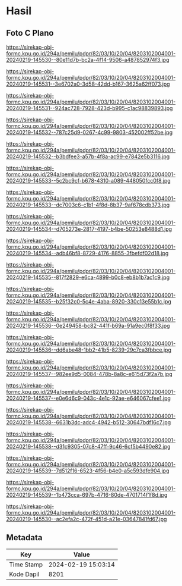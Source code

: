 # Hasil

## Foto C Plano

https://sirekap-obj-formc.kpu.go.id/294a/pemilu/pdpr/82/03/10/20/04/8203102004001-20240219-145530--80e11d7b-bc2a-4f14-9506-a487852974f3.jpg

https://sirekap-obj-formc.kpu.go.id/294a/pemilu/pdpr/82/03/10/20/04/8203102004001-20240219-145531--3e6702a0-3d58-42dd-b167-3625a62ff073.jpg

https://sirekap-obj-formc.kpu.go.id/294a/pemilu/pdpr/82/03/10/20/04/8203102004001-20240219-145531--924ac728-7928-423d-b995-c1ac98839893.jpg

https://sirekap-obj-formc.kpu.go.id/294a/pemilu/pdpr/82/03/10/20/04/8203102004001-20240219-145532--787c25d9-0267-4c99-9803-452002ff52be.jpg

https://sirekap-obj-formc.kpu.go.id/294a/pemilu/pdpr/82/03/10/20/04/8203102004001-20240219-145532--b3bdfee3-a57b-4f8a-ac99-e7842e5b3116.jpg

https://sirekap-obj-formc.kpu.go.id/294a/pemilu/pdpr/82/03/10/20/04/8203102004001-20240219-145533--5c2bc9cf-b678-4310-a089-448050fcc0f8.jpg

https://sirekap-obj-formc.kpu.go.id/294a/pemilu/pdpr/82/03/10/20/04/8203102004001-20240219-145533--dc7003c6-c1b1-4f8d-8b37-9af678cdb373.jpg

https://sirekap-obj-formc.kpu.go.id/294a/pemilu/pdpr/82/03/10/20/04/8203102004001-20240219-145534--d705273e-2817-4197-b4be-50253e8488d1.jpg

https://sirekap-obj-formc.kpu.go.id/294a/pemilu/pdpr/82/03/10/20/04/8203102004001-20240219-145534--adb46bf8-8729-4176-8855-3fbefdf02d18.jpg

https://sirekap-obj-formc.kpu.go.id/294a/pemilu/pdpr/82/03/10/20/04/8203102004001-20240219-145535--817f2829-e6ca-4899-b0c8-eb8b1b7ac1c9.jpg

https://sirekap-obj-formc.kpu.go.id/294a/pemilu/pdpr/82/03/10/20/04/8203102004001-20240219-145535--b25f32c0-5c4e-4aba-8920-330c13e55b1c.jpg

https://sirekap-obj-formc.kpu.go.id/294a/pemilu/pdpr/82/03/10/20/04/8203102004001-20240219-145536--0e249458-bc82-441f-b69a-91a9ec0f8f33.jpg

https://sirekap-obj-formc.kpu.go.id/294a/pemilu/pdpr/82/03/10/20/04/8203102004001-20240219-145536--dd6abe48-1bb2-41b5-8239-29c7ca3fbbce.jpg

https://sirekap-obj-formc.kpu.go.id/294a/pemilu/pdpr/82/03/10/20/04/8203102004001-20240219-145537--982ee9d5-0084-478b-8a8c-e615d73f2a7b.jpg

https://sirekap-obj-formc.kpu.go.id/294a/pemilu/pdpr/82/03/10/20/04/8203102004001-20240219-145537--e0e6d6c9-043c-4e1c-92ae-e646067cfee1.jpg

https://sirekap-obj-formc.kpu.go.id/294a/pemilu/pdpr/82/03/10/20/04/8203102004001-20240219-145538--6631b3dc-adc4-4942-b512-30647bdf16c7.jpg

https://sirekap-obj-formc.kpu.go.id/294a/pemilu/pdpr/82/03/10/20/04/8203102004001-20240219-145538--d31c9305-07c8-47ff-9c46-6cf5b4490e82.jpg

https://sirekap-obj-formc.kpu.go.id/294a/pemilu/pdpr/82/03/10/20/04/8203102004001-20240219-145539--7d512f16-6523-4f56-b4e0-a5c593dfe904.jpg

https://sirekap-obj-formc.kpu.go.id/294a/pemilu/pdpr/82/03/10/20/04/8203102004001-20240219-145539--1b473cca-697b-4716-80de-4701714f1f8d.jpg

https://sirekap-obj-formc.kpu.go.id/294a/pemilu/pdpr/82/03/10/20/04/8203102004001-20240219-145530--ac2efa2c-472f-451d-a21e-03647841fd67.jpg


## Metadata

| Key        | Value               |
| ---------- | ------------------- |
| Time Stamp | 2024-02-19 15:03:14 |
| Kode Dapil | 8201                |



